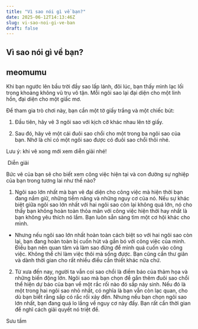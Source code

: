 ```yaml
---
title: "Vì sao nói gì về bạn?"
date: 2025-06-12T14:13:46Z
slug: vi-sao-noi-gi-ve-ban
draft: false
---
```


## Vì sao nói gì về bạn?

## meomumu

Khi bạn ngước lên bầu trời đầy sao lấp lánh, đôi lúc, bạn thấy mình lạc lối trong khoảng không vũ trụ vô tận. Mỗi ngôi sao lại đại diện cho một linh hồn, đại diện cho một giấc mơ.

        
Để tham gia trò chơi này, bạn cần một tờ giấy trắng và một chiếc bút:

1. Đầu tiên, hãy vẽ 3 ngôi sao với kịch cỡ khác nhau lên tờ giấy. 

2. Sau đó, hãy vẽ một cái đuôi sao chổi cho một trong ba ngôi sao của bạn. Nhớ là chỉ có một ngôi sao được có đuôi sao chổi thôi nhé. 
 
Lưu ý: khi vẽ xong mới xem diễn giải nhé!
 
​
Diễn giải

Bức vẽ của bạn sẽ cho biết xem công việc hiện tại và con đường sự nghiệp của bạn trong tương lai như thế nào?

1. Ngôi sao lớn nhất mà bạn vẽ đại diện cho công việc mà hiện thời bạn đang nắm giữ, những tiềm năng và những nguy cơ của nó. Nếu sự khác biệt giữa ngôi sao lớn nhất với hai ngôi sao còn lại không quá lớn, nó cho thấy bạn không hoàn toàn thỏa mãn với công việc hiện thời hay  nhất là bạn không yêu thích nó lắm. Bạn luôn sẵn sàng tìm một cơ hội khác cho mình. 

- Nhưng nếu ngôi sao lớn nhất hoàn toàn cách biệt so với hai ngôi sao còn lại, bạn đang hoàn toàn bị cuốn hút và gắn bó với công việc của mình. Điều bạn nên quan tâm và làm sao đừng để mình quá cuốn vào công việc. Không thể chỉ làm việc thôi mà sống được. Bạn cũng cần thư giãn và dành thời gian cho rất nhiều điều cần thiết khác nữa chứ. 

2. Từ xưa đến nay, người ta vẫn coi sao chổi là điềm báo của thảm họa và những biến động lớn. Ngôi sao mà bạn chọn để gắn thêm đuôi sao chổi thể hiện dự báo của bạn về một rắc rối nào đó sắp nảy sinh. Nếu đó là một trong hai ngôi sao nhỏ nhất, có nghĩa là bạn vẫn còn lạc quan, cho dù bạn biết rằng sắp có rắc rối xảy đến. Nhưng nếu bạn chọn ngôi sao lớn nhất, bạn đang quá lo lắng về nguy cơ này đấy. Bạn rất cần thời gian để nghĩ cách giải quyết nó triệt để.
 
Sưu tầm